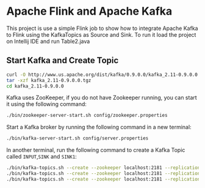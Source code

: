 # Apache Flink and Apache Kafka

This project is use a simple Flink job to show how to integrate Apache Kafka to Flink using the KafkaTopics as Source and Sink.
To run it load the project on Intellij IDE and run Table2.java


## Start Kafka and Create Topic

``` bash
curl -O http://www.us.apache.org/dist/kafka/0.9.0.0/kafka_2.11-0.9.0.0.tgz
tar -xzf kafka_2.11-0.9.0.0.tgz
cd kafka_2.11-0.9.0.0
```

Kafka uses ZooKeeper, if you do not have Zookeeper running, you can start it using the following command:

```bash
./bin/zookeeper-server-start.sh config/zookeeper.properties
```

Start a Kafka broker by running the following command in a new terminal:

``` bash
./bin/kafka-server-start.sh config/server.properties
```

In another terminal, run the following command to create a Kafka Topic called `INPUT`,`SINK` and `SINK1`:

``` bash
./bin/kafka-topics.sh --create --zookeeper localhost:2181 --replication-factor 1 --partitions 1 --topic INPUT
./bin/kafka-topics.sh --create --zookeeper localhost:2181 --replication-factor 1 --partitions 1 --topic SINK  
./bin/kafka-topics.sh --create --zookeeper localhost:2181 --replication-factor 1 --partitions 1 --topic SINK1


```



